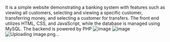 It is a simple website demonstrating a banking system with features such as viewing all customers, selecting and viewing a specific customer, transferring money, and selecting a customer for transfers. The front end utilizes HTML, CSS, and JavaScript, while the database is managed using MySQL. The backend is powered by PHP
![image](https://github.com/anjali80/Basic-Banking-System/assets/123894313/3997a16e-756a-4d49-9ab2-7c0ce98f4ef6)
![image](https://github.com/anjali80/Basic-Banking-System/assets/123894313/15987461-25a9-43e0-b74d-94e75c906a92)
![Uploading image.png…]()

